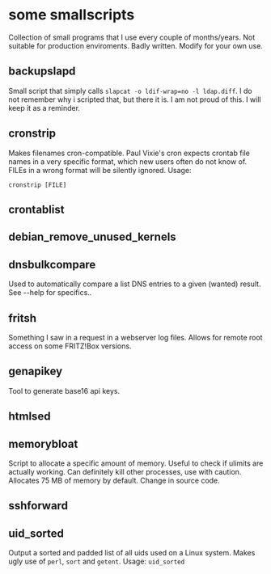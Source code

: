 some smallscripts
============

Collection of small programs that I use every couple of months/years.
Not suitable for production enviroments. Badly written. Modify for your own use.

## backupslapd

Small script that simply calls `slapcat -o ldif-wrap=no -l ldap.diff`.
I do not remember why i scripted that, but there it is. I am not proud of this.
I will keep it as a reminder.

## cronstrip

Makes filenames cron-compatible.
Paul Vixie's cron expects crontab file names in a very specific format, which new users often do not know of.
FILEs in a wrong format will be silently ignored.
Usage:

`cronstrip [FILE]`

## crontablist
## debian_remove_unused_kernels
## dnsbulkcompare

Used to automatically compare a list DNS entries to a given (wanted) result.
See --help for specifics..
## fritsh

Something I saw in a request in a webserver log files.
Allows for remote root access on some FRITZ!Box versions.

## genapikey

Tool to generate base16 api keys.

## htmlsed
## memorybloat

Script to allocate a specific amount of memory.
Useful to check if ulimits are actually working.
Can definitely kill other processes, use with caution.
Allocates 75 MB of memory by default. Change in source code.

## sshforward
## uid_sorted

Output a sorted and padded list of all uids used on a Linux system.
Makes ugly use of `perl`, `sort` and `getent`.
Usage:
`uid_sorted`
